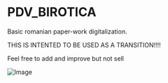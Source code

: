 PDV_BIROTICA
==============

Basic romanian paper-work digitalization.

THIS IS INTENTED TO BE USED AS A TRANSITION!!!!

Feel free to add and improve but not sell

![Image](https://imgur.com/bpY6ozf.png)


